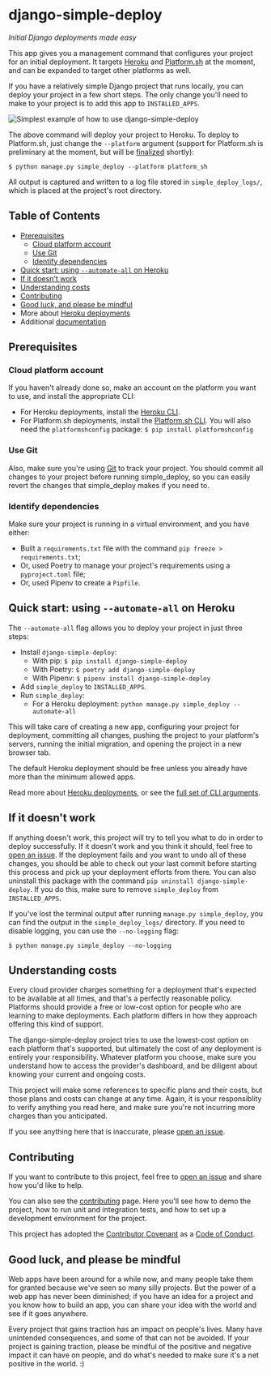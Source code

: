 django-simple-deploy
===

*Initial Django deployments made easy*

This app gives you a management command that configures your project for an initial deployment. It targets [Heroku](https://heroku.com) and [Platform.sh](https://platform.sh) at the moment, and can be expanded to target other platforms as well.

If you have a relatively simple Django project that runs locally, you can deploy your project in a few short steps. The only change you'll need to make to your project is to add this app to `INSTALLED_APPS`.

![Simplest example of how to use django-simple-deploy](https://raw.githubusercontent.com/ehmatthes/django-simple-deploy/main/assets/simplest_example.png)

The above command will deploy your project to Heroku. To deploy to Platform.sh, just change the `--platform` argument (support for Platform.sh is preliminary at the moment, but will be [finalized](https://github.com/ehmatthes/django-simple-deploy/issues/71) shortly):

```
$ python manage.py simple_deploy --platform platform_sh
```

All output is captured and written to a log file stored in `simple_deploy_logs/`, which is placed at the project's root directory.

Table of Contents
---

- [Prerequisites](#prerequisites)
    - [Cloud platform account](#cloud-platform-account)
    - [Use Git](#use-git)
    - [Identify dependencies](#identify-dependencies)
- [Quick start: using `--automate-all` on Heroku](#quick-start-using---automate-all-on-heroku)
- [If it doesn't work](#if-it-doesnt-work)
- [Understanding costs](#understanding-costs)
- [Contributing](#contributing)
- [Good luck, and please be mindful](#good-luck-and-please-be-mindful)
- More about [Heroku deployments](old_docs/heroku_deployments.md)
- Additional [documentation](old_docs/)

Prerequisites
---

### Cloud platform account

If you haven't already done so, make an account on the platform you want to use, and install the appropriate CLI:

- For Heroku deployments, install the [Heroku CLI](https://devcenter.heroku.com/articles/heroku-cli).
- For Platform.sh deployments, install the [Platform.sh CLI](https://docs.platform.sh/development/cli.html). You will also need the `platformshconfig` package: `$ pip install platformshconfig`

### Use Git

Also, make sure you're using [Git](https://git-scm.com) to track your project. You should commit all changes to your project before running simple_deploy, so you can easily revert the changes that simple_deploy makes if you need to.

### Identify dependencies

Make sure your project is running in a virtual environment, and you have either:

- Built a `requirements.txt` file with the command `pip freeze > requirements.txt`;
- Or, used Poetry to manage your project's requirements using a `pyproject.toml` file;
- Or, used Pipenv to create a `Pipfile`.

Quick start: using `--automate-all` on Heroku
---

The `--automate-all` flag allows you to deploy your project in just three steps:
- Install `django-simple-deploy`:
    - With pip: `$ pip install django-simple-deploy`
    - With Poetry: `$ poetry add django-simple-deploy`
    - With Pipenv: `$ pipenv install django-simple-deploy`
- Add `simple_deploy` to `INSTALLED_APPS`.
- Run `simple_deploy`:
    - For a Heroku deployment: `python manage.py simple_deploy --automate-all`

This will take care of creating a new app, configuring your project for deployment, committing all changes, pushing the project to your platform's servers, running the initial migration, and opening the project in a new browser tab.

The default Heroku deployment should be free unless you already have more than the minimum allowed apps.

Read more about [Heroku deployments](old_docs/heroku_deployments.md), or see the [full set of CLI arguments](old_docs/cli_args.md).

If it doesn't work
----

If anything doesn't work, this project will try to tell you what to do in order to deploy successfully. If it doesn't work and you think it should, feel free to [open an issue](https://github.com/ehmatthes/django-simple-deploy/issues). If the deployment fails and you want to undo all of these changes, you should be able to check out your last commit before starting this process and pick up your deployment efforts from there. You can also uninstall this package with the command `pip uninstall django-simple-deploy`. If you do this, make sure to remove `simple_deploy` from `INSTALLED_APPS`.

If you've lost the terminal output after running `manage.py simple_deploy`, you can find the output in the `simple_deploy_logs/` directory. If you need to disable logging, you can use the `--no-logging` flag:

```
$ python manage.py simple_deploy --no-logging
```

Understanding costs
---

Every cloud provider charges something for a deployment that's expected to be available at all times, and that's a perfectly reasonable policy. Platforms should provide a free or low-cost option for people who are learning to make deployments. Each platform differs in how they approach offering this kind of support.

The django-simple-deploy project tries to use the lowest-cost option on each platform that's supported, but ultimately the cost of any deployment is entirely your responsibility. Whatever platform you choose, make sure you understand how to access the provider's dashboard, and be diligent about knowing your current and ongoing costs.

This project will make some references to specific plans and their costs, but those plans and costs can change at any time. Again, it is your responsiblity to verify anything you read here, and make sure you're not incurring more charges than you anticipated.

If you see anything here that is inaccurate, please [open an issue](https://github.com/ehmatthes/django-simple-deploy/issues).

Contributing
---

If you want to contribute to this project, feel free to [open an issue](https://github.com/ehmatthes/django-simple-deploy/issues) and share how you'd like to help.

You can also see the [contributing](old_docs/contributing.md) page. Here you'll see how to demo the project, how to run unit and integration tests, and how to set up a development environment for the project.

This project has adopted the [Contributor Covenant](https://www.contributor-covenant.org/version/2/1/code_of_conduct/) as a [Code of Conduct](old_docs/code_of_conduct.md).

Good luck, and please be mindful
---

Web apps have been around for a while now, and many people take them for granted because we've seen so many silly projects. But the power of a web app has never been diminished; if you have an idea for a project and you know how to build an app, you can share your idea with the world and see if it goes anywhere.

Every project that gains traction has an impact on people's lives. Many have unintended consequences, and some of that can not be avoided. If your project is gaining traction, please be mindful of the positive and negative impact it can have on people, and do what's needed to make sure it's a net positive in the world. :)
